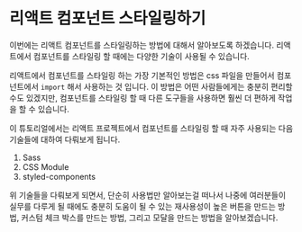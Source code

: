 # 리액트 컴포넌트 스타일링하기

이번에는 리액트 컴포넌트를 스타일링하는 방법에 대해서 알아보도록 하겠습니다. 리액트에서 컴포넌트를 스타일링 할 때에는 다양한 기술이 사용될 수 있습니다.

리액트에서 컴포넌트를 스타일링 하는 가장 기본적인 방법은 css 파일을 만들어서 컴포넌트에서 `import` 해서 사용하는 것 입니다. 이 방법은 어떤 사람들에게는 충분히 편리할 수도 있겠지만, 컴포넌트를 스타일링 할 때 다른 도구들을 사용하면 훨씬 더 편하게 작업을 할 수 있습니다.

이 튜토리얼에서는 리액트 프로젝트에서 컴포넌트를 스타일링 할 때 자주 사용되는 다음 기술들에 대하여 다뤄보게 됩니다.

1. Sass
2. CSS Module
3. styled-components

위 기술들을 다뤄보게 되면서, 단순히 사용법만 알아보는걸 떠나서 나중에 여러분들이 실무를 다루게 될 때에도 충분히 도움이 될 수 있는 재사용성이 높은 버튼을 만드는 방법, 커스텀 체크 박스를 만드는 방법, 그리고 모달을 만드는 방법을 알아보겠습니다. 